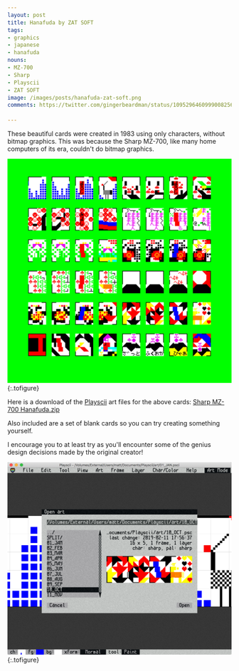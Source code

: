 ```yaml
---
layout: post
title: Hanafuda by ZAT SOFT
tags:
- graphics
- japanese
- hanafuda
nouns:
- MZ-700
- Sharp
- Playscii
- ZAT SOFT
image: /images/posts/hanafuda-zat-soft.png
comments: https://twitter.com/gingerbeardman/status/1095296460999008256

---
```


These beautiful cards were created in 1983 using only characters, without bitmap graphics. This was because the Sharp MZ-700, like many home computers of its era, couldn't do bitmap graphics.

![PNG](/images/posts/hanafuda-zat-soft.png#pixel "Hanafuda on Sharp MZ-700. By ZAT SOFT, 1983.")
{:.tofigure}

Here is a download of the [Playscii](http://vectorpoem.com/playscii/) art files for the above cards: [Sharp MZ-700 Hanafuda.zip](https://www.dropbox.com/s/7j8lyoi6twdderl/Sharp%20MZ-700%20Hanafuda.zip?dl=0)

Also included are a set of blank cards so you can try creating something yourself.

I encourage you to at least try as you'll encounter some of the genius design decisions made by the original creator!

![PNG](/images/posts/hanafuda-zat-soft-playscii.png#pixel "Hanafuda October month recreated in Playscii using Sharp MZ-700 character set")
{:.tofigure}
